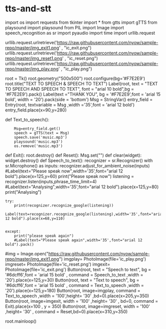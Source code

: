 # tts-and-stt
import os
import requests
from tkinter import *
from gtts import gTTS
from playsound import playsound
from PIL import Image
import speech_recognition as sr
import pyaudio
import time
import urllib.request

urllib.request.urlretrieve('https://raw.githubusercontent.com/nyow/sample-repo/master/img_exit1.png' , "ic_exit.png")
urllib.request.urlretrieve('https://raw.githubusercontent.com/nyow/sample-repo/master/img_reset1.png' , "ic_reset.png")
urllib.request.urlretrieve('https://raw.githubusercontent.com/nyow/sample-repo/master/img_play.png' , "ic_play.png")

root = Tk()
root.geometry("500x500")
root.configure(bg='#F7E2E9')
root.title("TEXT TO SPEECH & SPEECH TO TEXT")
Label(root, text = "TEXT TO SPEECH AND SPEECH TO TEXT", font = "arial 10 bold",bg = '#F7E2E9').pack()
Label(text ="THANK YOU", bg = '#F7E2E9',font = 'arial 15 bold', width = '20').pack(side = 'bottom')
Msg = StringVar()
entry_field = Entry(root, textvariable = Msg ,width ='35',font = 'arial 12 bold')
entry_field.place(x=90,y=280)
       
def Text_to_speech():
        
        Msg=entry_field.get()
        speech = gTTS(text = Msg)
        speech.save('music.mp3')
        playsound('music.mp3')
        os.remove('music.mp3')
def Exit():
    root.destroy()
def Reset():
     Msg.set("")
def clear(widget):
     widget.destroy()
def Speech_to_text():
 recognizer = sr.Recognizer()
 with sr.Microphone() as inputs:
    recognizer.adjust_for_ambient_noise(inputs)
    #Label(text="Please speak now",width='35',font="arial 12 bold").place(x=125,y=60)
    print("Please speak now")
    listening = recognizer.listen(inputs,phrase_time_limit=4)
    #Label(text="Analysing",width='35',font="arial 12 bold").place(x=125,y=80)
    print("Analysing")

    try:
        print(recognizer.recognize_google(listening))
        Label(text=recognizer.recognize_google(listening),width='35',font="arial 12 bold").place(x=68,y=110)
        
        
    except:
        print("please speak again")
        #Label(text="Please speak again",width='35',font="arial 12 bold").pack()

#img  = Image.open("https://raw.githubusercontent.com/nyow/sample-repo/master/img_exit1.png")
imgplay= PhotoImage(file='ic_play.png')
imgreset= PhotoImage(file='ic_reset.png')
imgexit= PhotoImage(file='ic_exit.png')
Button(root, text = "Speech to text", bg = '#6dcff6',font = 'arial 15 bold' , command = Speech_to_text ,width = '20').place(x=125,y=30)
Button(root, text = "Text to speech", bg = '#6dcff6',font = 'arial 15 bold' , command = Text_to_speech ,width = '20').place(x=125,y=180)
Button(root, image=imgplay, command = Text_to_speech ,width = '100',height= '30' ,bd=0).place(x=205,y=350)
Button(root, image=imgexit, width = '100' ,height= '30' , bd=0, command = Exit).place(x=100 , y = 350)
Button(root, image=imgreset, width = '100' ,height= '30' , command = Reset,bd=0).place(x=310,y=350)



root.mainloop()

